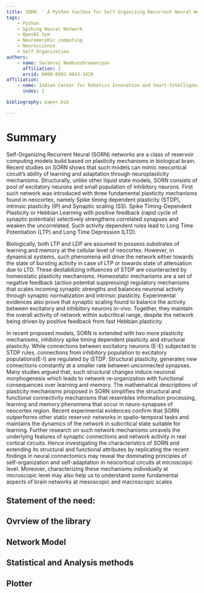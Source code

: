 ```yaml
---
title: SORN: ' A Python toolbox for Self Organizing Recurrent Neural Network'
tags:
    - Python
    - Spiking Neural Network
    - OpenAI Gym
    - Neuromorphic computing
    - Neuroscience
    - Self Organization
authors:
    - name: Saranraj Nambusubramaniyan
      affiliation: 1
      orcid: 0000-0002-4043-3420
affiliation:
    - name: Indian Center for Robotics Innovation and Smart-Intelligence(IRIS-i), India
      index: 1

bibliography: paper.bib

---
```


# Summary

Self-Organizing Recurrent Neural (SORN) networks are a class of reservoir computing models build based on plasticity mechanisms in biological brain. Recent studies on
SORN shows that such models can mimic neocortical circuit’s ability of learning and adaptation through neuroplasticity mechanisms. Structurally, unlike other liquid
state models, SORN consists of pool of excitatory neurons and small population of inhibitory neurons. First such network was introduced with three fundamental plasticity
mechanisms found in neocortex, namely Spike timing dependent plasticity (STDP), intrinsic plasticity (IP) and Synaptic scaling (SS). Spike Timing-Dependent Plasticity
or Hebbian Learning with positive feedback (rapid cycle of synaptic potentials) selectively strengthens correlated synapses and weaken the uncorrelated. Such activity
dependent rules lead to Long Time Potentiation (LTP) and Long Time Depression (LTD).

Biologically, both LTP and LDP are assumed to possess substrates of learning and memory at the cellular level of neocortex. However, in dynamical systems, such
phenomena will drive the network either towards the state of bursting activity in case of LTP or towards state of attenuation due to LTD. These destabilizing influences
of STDP are counteracted by homeostatic plasticity mechanisms. Homeostatic mechanisms are a set of negative feedback (action potential suppressing) regulatory mechanisms
that scales incoming synaptic strengths and balances neuronal activity through synaptic normalization and intrinsic plasticity. Experimental evidences also prove that
synaptic scaling found to balance the activity between excitatory and inhibitory neurons in-vivo. Together, they maintain the overall activity of network within
subcritical range, despite the network being driven by positive feedback from fast Hebbian plasticity.

In recent proposed models, SORN is extended with two more plasticity mechanisms, inhibitory spike timing dependent plasticity and structural plasticity.
While connections between excitatory neurons (E-E) subjected to STDP rules, connections from inhibitory population to excitatory populations(E-I) are regulated by iSTDP.
Structural plasticity, generates new connections constantly at a smaller rate between unconnected synapses. Many studies argued that, such structural changes induce
neuronal morphogenesis which leads to network re-organization with functional consequences over learning and memory. The mathematical descriptions of plasticity
mechanisms proposed in SORN simplifies the structural and functional connectivity mechanisms that resembles information processing, learning and memory phenomena that
occur in neuro-synapses of neocortex region. Recent experimental evidences confirm that SORN outperforms other static reservoir networks in spatio-temporal tasks and
maintains the dynamics of the network in subcritical state suitable for learning. Further research on such network mechanisms unravels the underlying features of
synaptic connections and network activity in real cortical circuits. Hence investigating the characteristics of SORN and extending its structural and functional
attributes by replicating the recent findings in neural connectomics may reveal the dominating principles of self-organization and self-adaptation in neocortical
circuits at microscopic level. Moreover, characterizing these mechanisms individually at microscopic level may also help us to understand some fundamental aspects of brain
networks at mesoscopic and macroscopic scales.


## Statement of the need:


## Ovrview of the library


## Network Model


## Statistical and Analysis methods


## Plotter

